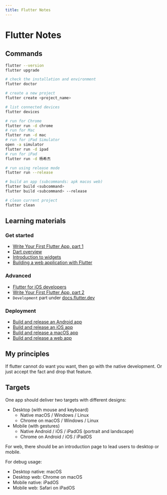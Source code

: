```yaml
---
title: Flutter Notes
---
```


# Flutter Notes

## Commands

```sh
flutter --version
flutter upgrade

# check the installation and environment
flutter doctor
```

```sh
# create a new project
flutter create <project_name>

# list connected devices
flutter devices

# run for Chrome
flutter run -d chrome
# run for Mac
flutter run -d mac
# run for iPad Simulator
open -a simulator
flutter run -d ipad
# run for iPad
flutter run -d 杨希杰

# run using release mode
flutter run --release

# build an app (subcommands: apk macos web)
flutter build <subcommand>
flutter build <subcommand> --release

# clean current project
flutter clean
```

## Learning materials

### Get started

- [Write Your First Flutter App, part 1](https://codelabs.developers.google.com/codelabs/first-flutter-app-pt1/#0)
- [Dart overview](https://dart.dev/overview)
- [Introduction to widgets](https://docs.flutter.dev/development/ui/widgets-intro)
- [Building a web application with Flutter](https://docs.flutter.dev/get-started/web)

### Advanced

- [Flutter for iOS developers](https://docs.flutter.dev/get-started/flutter-for/ios-devs)
- [Write Your First Flutter App, part 2](https://codelabs.developers.google.com/codelabs/first-flutter-app-pt2#0)
- `Development` part under [docs.flutter.dev](https://docs.flutter.dev)

### Deployment

- [Build and release an Android app](https://docs.flutter.dev/deployment/android)
- [Build and release an iOS app](https://docs.flutter.dev/deployment/ios)
- [Build and release a macOS app](https://docs.flutter.dev/deployment/macos)
- [Build and release a web app](https://docs.flutter.dev/deployment/web)

## My principles

If flutter cannot do want you want, then go with the native development. Or just accept the fact and drop that feature.

## Targets

One app should deliver two targets with different designs:

- Desktop (with mouse and keyboard)
    - Native macOS / Windows / Linux
    - Chrome on macOS / Windows / Linux
- Mobile (with gestures)
    - Native Android / iOS / iPadOS (portrait and landscape)
    - Chrome on Android / iOS / iPadOS

For web, there should be an introduction page to lead users to desktop or mobile.

For debug usage:

- Desktop native: macOS
- Desktop web: Chrome on macOS
- Mobile native: iPadOS
- Mobile web: Safari on iPadOS
